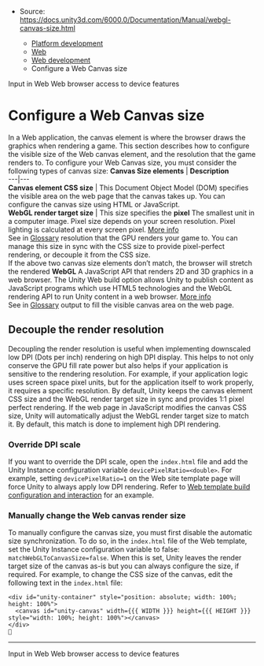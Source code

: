 * Source: https://docs.unity3d.com/6000.0/Documentation/Manual/webgl-canvas-size.html

  * [Platform development ](https://docs.unity3d.com/6000.0/Documentation/Manual/PlatformSpecific.html)
  * [Web](https://docs.unity3d.com/6000.0/Documentation/Manual/webgl.html)
  * [Web development](https://docs.unity3d.com/6000.0/Documentation/Manual/webgl-develop.html)
  * Configure a Web Canvas size


[](https://docs.unity3d.com/6000.0/Documentation/Manual/webgl-input.html)
Input in Web
[](https://docs.unity3d.com/6000.0/Documentation/Manual/webgl-browser-access-device.html)
Web browser access to device features
# Configure a Web Canvas size
In a Web application, the canvas element is where the browser draws the graphics when rendering a game. This section describes how to configure the visible size of the Web canvas element, and the resolution that the game renders to.
To configure your Web Canvas size, you must consider the following types of canvas size: 
**Canvas Size elements** | **Description**  
---|---  
**Canvas element CSS size** | This Document Object Model (DOM) specifies the visible area on the web page that the canvas takes up. You can configure the canvas size using HTML or JavaScript.  
**WebGL render target size** | This size specifies the **pixel** The smallest unit in a computer image. Pixel size depends on your screen resolution. Pixel lighting is calculated at every screen pixel. [More info](https://docs.unity3d.com/6000.0/Documentation/Manual/ShadowPerformance.html)  
See in [Glossary](https://docs.unity3d.com/6000.0/Documentation/Manual/Glossary.html#pixel) resolution that the GPU renders your game to. You can manage this size in sync with the CSS size to provide pixel-perfect rendering, or decouple it from the CSS size.  
If the above two canvas size elements don’t match, the browser will stretch the rendered **WebGL** A JavaScript API that renders 2D and 3D graphics in a web browser. The Unity Web build option allows Unity to publish content as JavaScript programs which use HTML5 technologies and the WebGL rendering API to run Unity content in a web browser. [More info](https://docs.unity3d.com/6000.0/Documentation/Manual/webgl.html)  
See in [Glossary](https://docs.unity3d.com/6000.0/Documentation/Manual/Glossary.html#WebGL) output to fill the visible canvas area on the web page.
## Decouple the render resolution
Decoupling the render resolution is useful when implementing downscaled low DPI (Dots per inch) rendering on high DPI display. This helps to not only conserve the GPU fill rate power but also helps if your application is sensitive to the rendering resolution. For example, if your application logic uses screen space pixel units, but for the application itself to work properly, it requires a specific resolution.
By default, Unity keeps the canvas element CSS size and the WebGL render target size in sync and provides 1:1 pixel perfect rendering. If the web page in JavaScript modifies the canvas CSS size, Unity will automatically adjust the WebGL render target size to match it. By default, this match is done to implement high DPI rendering. 
### Override DPI scale
If you want to override the DPI scale, open the `index.html` file and add the Unity Instance configuration variable `devicePixelRatio=<double>`. For example, setting `devicePixelRatio=1` on the Web site template page will force Unity to always apply low DPI rendering. Refer to [Web template build configuration and interaction](https://docs.unity3d.com/6000.0/Documentation/Manual/web-templates-build-configuration.html) for an example.
### Manually change the Web canvas render size
To manually configure the canvas size, you must first disable the automatic size synchronization. To do so, in the `index.html` file of the Web template, set the Unity Instance configuration variable to false: `matchWebGLToCanvasSize=false`. When this is set, Unity leaves the render target size of the canvas as-is but you can always configure the size, if required.
For example, to change the CSS size of the canvas, edit the following text in the `index.html` file:
```
<div id="unity-container" style="position: absolute; width: 100%; height: 100%">
  <canvas id="unity-canvas" width={{{ WIDTH }}} height={{{ HEIGHT }}} style="width: 100%; height: 100%"></canvas>
</div>

```

* * *
[](https://docs.unity3d.com/6000.0/Documentation/Manual/webgl-input.html)
Input in Web
[](https://docs.unity3d.com/6000.0/Documentation/Manual/webgl-browser-access-device.html)
Web browser access to device features
